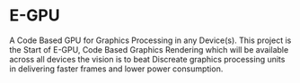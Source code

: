# E-GPU
A Code Based GPU for Graphics Processing in any Device(s).
This project is the Start of E-GPU, Code Based Graphics Rendering which will be available across all devices the vision is to beat Discreate graphics processing units in delivering faster frames and lower power consumption.
